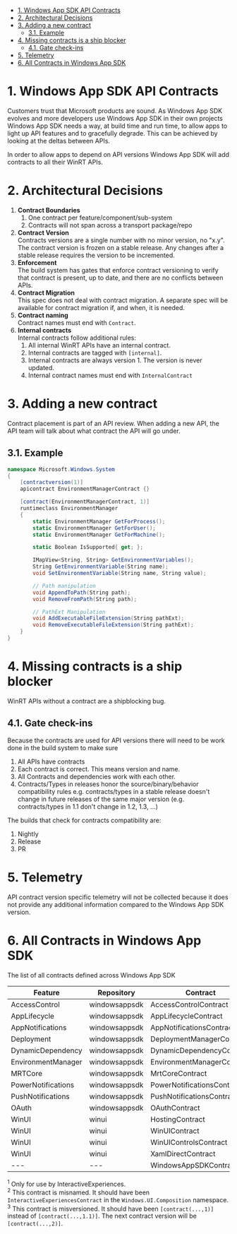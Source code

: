 - [1. Windows App SDK API Contracts](#1-windows-app-sdk-api-contracts)
- [2. Architectural Decisions](#2-architectural-decisions)
- [3. Adding a new contract](#3-adding-a-new-contract)
  - [3.1. Example](#31-example)
- [4. Missing contracts is a ship blocker](#4-missing-contracts-is-a-ship-blocker)
  - [4.1. Gate check-ins](#41-gate-check-ins)
- [5. Telemetry](#5-telemetry)
- [6. All Contracts in Windows App SDK](#6-all-contracts-in-windows-app-sdk)

# 1. Windows App SDK API Contracts

Customers trust that Microsoft products are sound. As Windows App SDK evolves and more developers
use Windows App SDK in their own projects Windows App SDK needs a way, at build time and run time,
to allow apps to light up API features and to gracefully degrade. This can be achieved by looking
at the deltas between APIs.

In order to allow apps to depend on API versions Windows App SDK will add contracts to all their
WinRT APIs.

# 2. Architectural Decisions
1. **Contract Boundaries**<BR>
   1. One contract per feature/component/sub-system
   2. Contracts will not span across a transport package/repo
2. **Contract Version**<BR>
Contracts versions are a single number with no minor version, no "x.y". The contract version is
frozen on a stable release. Any changes after a stable release requires the version to be incremented.
3. **Enforcement**<BR>
The build system has gates that enforce contract versioning to verify that contract is present,
 up to date, and there are no conflicts between APIs.
4. **Contract Migration**<BR>
This spec does not deal with contract migration. A separate spec will be available for contract
migration if, and when, it is needed.
5. **Contract naming**<BR>
Contract names must end with `Contract`.
6. **Internal contracts**<BR>
Internal contracts follow additional rules:
    1. All internal WinRT APIs have an internal contract.
    2. Internal contracts are tagged with `[internal]`.
    3. Internal contracts are always version 1. The version is never updated.
    4. Internal contract names must end with `InternalContract`

# 3. Adding a new contract
Contract placement is part of an API review. When adding a new API, the API team will
talk about what contract the API will go under.

## 3.1. Example

```c# (really midl3)
namespace Microsoft.Windows.System
{
    [contractversion(1)]
    apicontract EnvironmentManagerContract {}

    [contract(EnvironmentManagerContract, 1)]
    runtimeclass EnvironmentManager
    {
        static EnvironmentManager GetForProcess();
        static EnvironmentManager GetForUser();
        static EnvironmentManager GetForMachine();

        static Boolean IsSupported{ get; };

        IMapView<String, String> GetEnvironmentVariables();
        String GetEnvironmentVariable(String name);
        void SetEnvironmentVariable(String name, String value);

        // Path manipulation
        void AppendToPath(String path);
        void RemoveFromPath(String path);

        // PathExt Manipulation
        void AddExecutableFileExtension(String pathExt);
        void RemoveExecutableFileExtension(String pathExt);
    }
}
```

# 4. Missing contracts is a ship blocker
WinRT APIs without a contract are a shipblocking bug.

## 4.1. Gate check-ins
Because the contracts are used for API versions there will need to be work done in the build system
to make sure
1. All APIs have contracts
2. Each contract is correct. This means version and name.
3. All Contracts and dependencies work with each other.
4. Contracts/Types in releases honor the source/binary/behavior compatibility rules e.g.
contracts/types in a stable release doesn't change in future releases of the same major version
(e.g. contracts/types in 1.1 don't change in 1.2, 1.3, ...)

The builds that check for contracts compatibility are:
1. Nightly
2. Release
3. PR

# 5. Telemetry
API contract version specific telemetry will not be collected because it does not provide any
additional information compared to the Windows App SDK version.

# 6. All Contracts in Windows App SDK
The list of all contracts defined across Windows App SDK

| Feature            | Repository    | Contract                        | Namespace                                            | Comment |
|--------------------|---------------|---------------------------------|------------------------------------------------------|---------|
| AccessControl      | windowsappsdk | AccessControlContract           | Microsoft.Windows.Security.AccessControl             |         |
| AppLifecycle       | windowsappsdk | AppLifecycleContract            | Microsoft.Windows.AppLifecycle                       |         |
| AppNotifications   | windowsappsdk | AppNotificationsContract        | Microsoft.Windows.AppNotifications                   |         |
| Deployment         | windowsappsdk | DeploymentManagerContract       | Microsoft.Windows.ApplicationModel.WindowsAppRuntime |         |
| DynamicDependency  | windowsappsdk | DynamicDependencyContract       | Microsoft.Windows.ApplicationModel.DynamicDependency |         |
| EnvironmentManager | windowsappsdk | EnvironmentManagerContract      | Microsoft.Windows.System                             |         |
| MRTCore            | windowsappsdk | MrtCoreContract                 | Microsoft.Windows.ApplicationModel.Resources         |         |
| PowerNotifications | windowsappsdk | PowerNotificationsContract      | Microsoft.Windows.System.Power                       |         |
| PushNotifications  | windowsappsdk | PushNotificationsContract       | Microsoft.Windows.PushNotifications                  |         |
| OAuth              | windowsappsdk | OAuthContract                   | Microsoft.Windows.Security.Authentication.OAuth      |         |
| WinUI              | winui         | HostingContract                 | Microsoft.UI.Xaml.Hosting                            |         |
| WinUI              | winui         | WinUIContract                   | Microsoft.UI.Xaml                                    |         |
| WinUI              | winui         | WinUIControlsContract           | Microsoft.UI.Xaml.Controls                           |         |
| WinUI              | winui         | XamlDirectContract              | Microsoft.UI.Xaml.Core.Direct                        |         |
| ---                | ---           | WindowsAppSDKContract           | Microsoft.Foundation                                 |1,2,3    |

<sup>1</sup> Only for use by InteractiveExperiences.<BR>
<sup>2</sup> This contract is misnamed. It should have been `InteractiveExperiencesContract` in the `Windows.UI.Composition` namespace.<BR>
<sup>3</sup> This contract is misversioned. It should have been `[contract(...,1)]` instead of `[contract(...,1.1)]`. The next contract version will be `[contract(...,2)]`.<BR>
